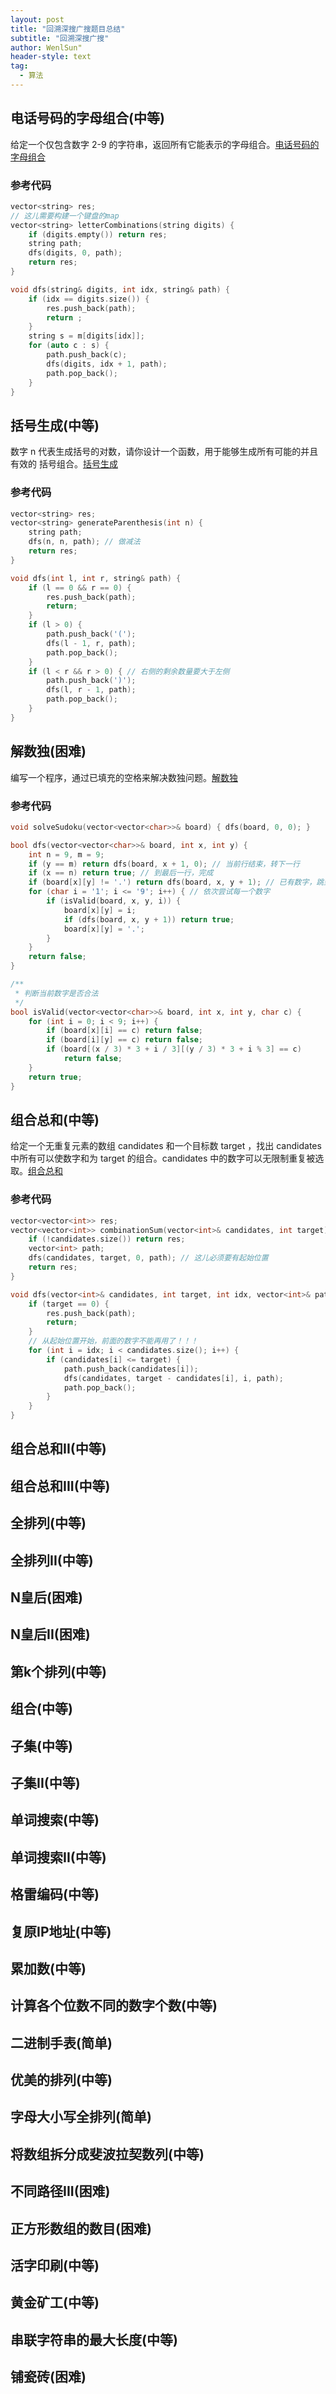 ```yaml
---
layout: post
title: "回溯深搜广搜题目总结"
subtitle: "回溯深搜广搜"
author: WenlSun"
header-style: text
tag:
  - 算法
---
```

## 电话号码的字母组合(中等)

给定一个仅包含数字 2-9 的字符串，返回所有它能表示的字母组合。[电话号码的字母组合](https://leetcode-cn.com/problems/letter-combinations-of-a-phone-number/)

### 参考代码

```c++
vector<string> res;
// 这儿需要构建一个键盘的map
vector<string> letterCombinations(string digits) {
    if (digits.empty()) return res;
    string path;
    dfs(digits, 0, path);
    return res;
}

void dfs(string& digits, int idx, string& path) {
    if (idx == digits.size()) {
        res.push_back(path);
        return ;
    }
    string s = m[digits[idx]];
    for (auto c : s) {
        path.push_back(c);
        dfs(digits, idx + 1, path);
        path.pop_back();
    }
}
```

## 括号生成(中等)

数字 n 代表生成括号的对数，请你设计一个函数，用于能够生成所有可能的并且 有效的 括号组合。[括号生成](https://leetcode-cn.com/problems/generate-parentheses/)

### 参考代码

```c++
vector<string> res;
vector<string> generateParenthesis(int n) {
    string path;
    dfs(n, n, path); // 做减法
    return res;
}

void dfs(int l, int r, string& path) {
    if (l == 0 && r == 0) {
        res.push_back(path);
        return;
    }
    if (l > 0) {
        path.push_back('(');
        dfs(l - 1, r, path);
        path.pop_back();
    }
    if (l < r && r > 0) { // 右侧的剩余数量要大于左侧
        path.push_back(')');
        dfs(l, r - 1, path);
        path.pop_back();
    }
}
```

## 解数独(困难)

编写一个程序，通过已填充的空格来解决数独问题。[解数独](https://leetcode-cn.com/problems/sudoku-solver/)

### 参考代码

```c++
void solveSudoku(vector<vector<char>>& board) { dfs(board, 0, 0); }

bool dfs(vector<vector<char>>& board, int x, int y) {
    int n = 9, m = 9;
    if (y == m) return dfs(board, x + 1, 0); // 当前行结束，转下一行
    if (x == n) return true; // 到最后一行，完成
    if (board[x][y] != '.') return dfs(board, x, y + 1); // 已有数字，跳到下一个位置
    for (char i = '1'; i <= '9'; i++) { // 依次尝试每一个数字
        if (isValid(board, x, y, i)) {
            board[x][y] = i;
            if (dfs(board, x, y + 1)) return true;
            board[x][y] = '.';
        }
    }
    return false;
}

/**
 * 判断当前数字是否合法
 */
bool isValid(vector<vector<char>>& board, int x, int y, char c) {
    for (int i = 0; i < 9; i++) {
        if (board[x][i] == c) return false;
        if (board[i][y] == c) return false;
        if (board[(x / 3) * 3 + i / 3][(y / 3) * 3 + i % 3] == c)
            return false;
    }
    return true;
}
```

## 组合总和(中等)

给定一个无重复元素的数组 candidates 和一个目标数 target ，找出 candidates 中所有可以使数字和为 target 的组合。candidates 中的数字可以无限制重复被选取。[组合总和](https://leetcode-cn.com/problems/combination-sum/)

### 参考代码

```c++
vector<vector<int>> res;
vector<vector<int>> combinationSum(vector<int>& candidates, int target) {
    if (!candidates.size()) return res;
    vector<int> path;
    dfs(candidates, target, 0, path); // 这儿必须要有起始位置
    return res;
}

void dfs(vector<int>& candidates, int target, int idx, vector<int>& path) {
    if (target == 0) {
        res.push_back(path);
        return;
    }
    // 从起始位置开始，前面的数字不能再用了！！！
    for (int i = idx; i < candidates.size(); i++) {
        if (candidates[i] <= target) {
            path.push_back(candidates[i]);
            dfs(candidates, target - candidates[i], i, path);
            path.pop_back();
        }
    }
}
```

## 组合总和II(中等)

## 组合总和III(中等)

## 全排列(中等)

## 全排列II(中等)

## N皇后(困难)

## N皇后II(困难)

## 第k个排列(中等)

## 组合(中等)

## 子集(中等)

## 子集II(中等)

## 单词搜索(中等)

## 单词搜索II(中等)

## 格雷编码(中等)

## 复原IP地址(中等)

## 累加数(中等)

## 计算各个位数不同的数字个数(中等)

## 二进制手表(简单)

## 优美的排列(中等)

## 字母大小写全排列(简单)

## 将数组拆分成斐波拉契数列(中等)

## 不同路径III(困难)

## 正方形数组的数目(困难)

## 活字印刷(中等)

## 黄金矿工(中等)

## 串联字符串的最大长度(中等)

## 铺瓷砖(困难)
